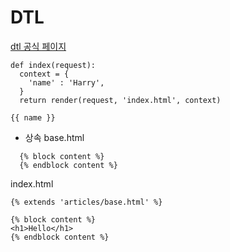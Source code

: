 # DTL
[dtl 공식 페이지](https://docs.djangoproject.com/en/4.1/ref/templates/language/)
```
def index(request):
  context = {
    'name' : 'Harry',
  }
  return render(request, 'index.html', context)
```
```
{{ name }} 
```
- 상속
base.html
```
  {% block content %}
  {% endblock content %}
```
index.html
```
{% extends 'articles/base.html' %}

{% block content %}
<h1>Hello</h1>
{% endblock content %}
```